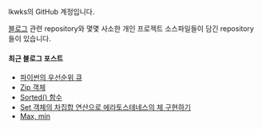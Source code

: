 lkwks의 GitHub 계정입니다.

[블로그](https://lkwks.github.io) 관련 repository와 몇몇 사소한 개인 프로젝트 소스파일들이 담긴 repository들이 있습니다.


#### 최근 블로그 포스트
<!-- BLOG-POST-LIST:START -->
- [파이썬의 우선순위 큐](https://lkwks.github.io/python/2021/10/12/%ED%8C%8C%EC%9D%B4%EC%8D%AC%EC%9D%98-%EC%9A%B0%EC%84%A0%EC%88%9C%EC%9C%84-%ED%81%90.html)
- [Zip 객체](https://lkwks.github.io/python/2021/10/12/zip-%EA%B0%9D%EC%B2%B4.html)
- [Sorted() 함수](https://lkwks.github.io/python/2021/10/12/sorted()-%ED%95%A8%EC%88%98.html)
- [Set 객체의 차집합 연산으로 에라토스테네스의 체 구현하기](https://lkwks.github.io/python/2021/10/12/set-%EA%B0%9D%EC%B2%B4%EC%9D%98-%EC%B0%A8%EC%A7%91%ED%95%A9-%EC%97%B0%EC%82%B0%EC%9C%BC%EB%A1%9C-%EC%97%90%EB%9D%BC%ED%86%A0%EC%8A%A4%ED%85%8C%EB%84%A4%EC%8A%A4%EC%9D%98-%EC%B2%B4-%EA%B5%AC%ED%98%84%ED%95%98%EA%B8%B0.html)
- [Max, min](https://lkwks.github.io/python/2021/10/12/max,-min.html)
<!-- BLOG-POST-LIST:END -->
  
<!--![Top Langs](https://github-readme-stats.vercel.app/api/top-langs/?username=lkwks)-->
